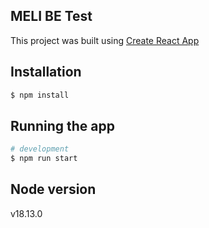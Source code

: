 ## MELI BE Test

This project was built using [Create React App](https://create-react-app.dev/)

## Installation

```bash
$ npm install
```

## Running the app

```bash
# development
$ npm run start
```

## Node version

v18.13.0
